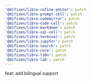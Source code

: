 ```yaml
---
'@difizen/libro-cofine-editor': patch
'@difizen/libro-prompt-cell': patch
'@difizen/libro-codemirror': patch
'@difizen/libro-code-cell': patch
'@difizen/libro-markdown': patch
'@difizen/libro-sql-cell': patch
'@difizen/libro-terminal': patch
'@difizen/libro-jupyter': patch
'@difizen/libro-search': patch
'@difizen/libro-core': patch
'@difizen/libro-l10n': patch
'@difizen/libro-lab': patch
---
```


feat: add bilingual support
